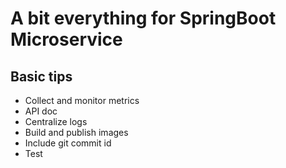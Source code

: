 # A bit everything for SpringBoot Microservice

## Basic tips
* Collect and monitor metrics
* API doc
* Centralize logs
* Build and publish images
* Include git commit id
* Test